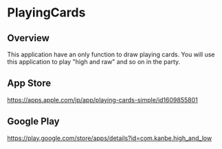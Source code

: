 # PlayingCards
## Overview
This application have an only function to draw playing cards.
You will use this application to play "high and raw" and so on in the party.

## App Store
https://apps.apple.com/jp/app/playing-cards-simple/id1609855801

## Google Play
https://play.google.com/store/apps/details?id=com.kanbe.high_and_low
